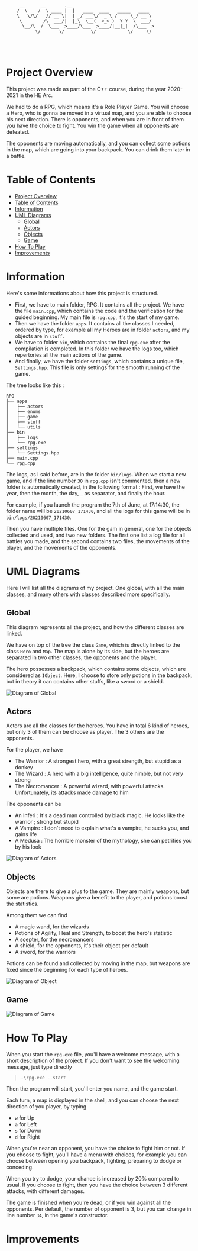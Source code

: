 <br></br>
```
     __      __       .__
    /  \    /  \ ____ |  |   ____  ____   _____   ____
    \   \/\/   // __ \|  | _/ ___\/  _ \ /     \_/ __ \
     \        /\  ___/|  |_\  \__(  <_> )  Y Y  \  ___/
      \__/\  /  \___  >____/\___  >____/|__|_|  /\___  >
           \/       \/          \/            \/     \/
```
<br></br>
# Project Overview

This project was made as part of the C++ course, during the year 2020-2021 in the HE Arc.

We had to do a RPG, which means it's a Role Player Game. You will choose a Hero, who is gonna be moved in a virtual map, and you are able to choose his next direction. There is opponents, and when you are in front of them you have the choice to fight. You win the game when all opponents are defeated.

The opponents are moving automatically, and you can collect some potions in the map, which are going into your backpack. You can drink them later in a battle.

# Table of Contents

- [Project Overview](#project-overview)
- [Table of Contents](#table-of-contents)
- [Information](#information)
- [UML Diagrams](#uml-diagrams)
    - [Global](#global)
    - [Actors](#actors)
    - [Objects](#objects)
    - [Game](#game)
- [How To Play](#how-to-play)
- [Improvements](#improvements)

# Information

Here's some informations about how this project is structured.

- First, we have to main folder, RPG. It contains all the project. We have the file `main.cpp`, which contains the code and the verification for the guided beginning. My main file is `rpg.cpp`, it's the start of my game.
- Then we have the folder `apps`. It contains all the classes I needed, ordered by type, for example all my Heroes are in folder `actors`, and my objects are in `stuff`.
- We have to folder `bin`, which contains the final `rpg.exe` after the compilation is completed. In this folder we have the logs too, which repertories all the main actions of the game.
- And finally, we have the folder `settings`, which contains a unique file, `Settings.hpp`. This file is only settings for the smooth running of the game.

The tree looks like this :
```
RPG
├── apps
│   ├── actors
│   ├── enums
│   ├── game
│   ├── stuff
│   └── utils
├── bin
│   ├── logs
│   └── rpg.exe
├── settings
│   └── Settings.hpp
├── main.cpp
└── rpg.cpp
```

The logs, as I said before, are in the folder `bin/logs`. When we start a new game, and if the line number `30` in `rpg.cpp` isn't commented, then a new folder is automatically created, in the following format : First, we have the year, then the month, the day, `_` as separator, and finally the hour.

For example, if you launch the program the 7th of June, at 17:14:30, the folder name will be `20210607_171430`, and all the logs for this game will be in `bin/logs/20210607_171430`.

Then you have multiple files. One for the gam in general, one for the objects collected and used, and two new folders. The first one list a log file for all battles you made, and the second contains two files, the movements of the player, and the movements of the opponents.

# UML Diagrams

Here I will list all the diagrams of my project. One global, with all the main classes, and many others with classes described more specifically.

## Global

This diagram represents all the project, and how the different classes are linked.

We have on top of the tree the class `Game`, which is directly linked to the class `Hero` and `Map`. The map is alone by its side, but the heroes are separated in two other classes, the opponents and the player.

The hero possesses a backpack, which contains some objects, which are considered as `IObject`. Here, I choose to store only potions in the backpack, but in theory it can contains other stuffs, like a sword or a shield.

![Diagram of Global](http://www.plantuml.com/plantuml/svg/RP71Zi8W48RlVGhEc_GDzj3iPUsXjec9FOymAbeOCgKn6XzUX3P6XOI4__l8Ju1gzC1-CaCXmlW7WuBAKgoGwPqqu29u6l5x3wGRu8hy0LldoABrB_mJw1_8SnTcf4k8jNMxEw7qOpHBI5KD7BJimQgCwyXhiXcnaUWySiuSDGug9ox4YQSR9Te3ioR-vle6QVkyJ7YDaic0bVFPopiaMziziiw81jKqGaPimJZDM5HeLVYT1m00.svg)

## Actors

Actors are all the classes for the heroes. You have in total 6 kind of heroes, but only 3 of them can be choose as player. The 3 others are the opponents.

For the player, we have
- The Warrior : A strongest hero, with a great strength, but stupid as a donkey
- The Wizard : A hero with a big intelligence, quite nimble, but not very strong
- The Necromancer : A powerful wizard, with powerful attacks. Unfortunately, its attacks made damage to him

The opponents can be
- An Inferi : It's a dead man controlled by black magic. He looks like the warrior ; strong but stupid
- A Vampire : I don't need to explain what's a vampire, he sucks you, and gains life
- A Medusa : The horrible monster of the mythology, she can petrifies you by his look

![Diagram of Actors](http://www.plantuml.com/plantuml/svg/rLVXRkCs3FxVfn0mO6XloM4Fq1kkmuQrFwxjbkrk_SdOJABLbWo9RjTqjsUVR3bCeZ2EinO7N86WjlX99B-FbEJtdi1HNHOdAloXgKjrGGJPVVl-VAAwluiRWwFrs--FTlDjuH3RryydxJ-OUdAGaRf4PvELlWacRURAG8ay-FRjsguDAPZhGjFJzc3uOL7eEPeCjorXIJHpMeZhvRQU5gWMrSvGLhimZouhSTxLpVGl33cygIPKpsOYPcfjeRI_BU09NJASstoEr_WtxSsoilxFdP4x2VxTZq6Is_1Jq-w1JUFn6jNGVNgctgaS2oHC30tZenMreoqwHqpXA10rKZ7b4QTsbYoLMUEZkkfRoT_pgW8-gtzZK1jPgL-G29tVIh2hYZdIDPGOacXTdAm1sb1ZlOZXCo2rNsrajHSqwP8Lt7Ib4K2NbM3ceWY0bYC1qwZVXjAHjp-Psr00R1MCTpq1CXM_0MdBm0INKd88pDIaG1Pl8eZtO7Mk_8OugIcocOv60kvEjQ6s77S0ZvgonKzD7-rChgiS24M7R4rzic6jlzXiNLStZaDDRe3OWf1Bt7pKZceemgFO2Z42Zx66JhcMcWxwVl-Cfb6RrzEstzwCkXtwm2o_i8-h60yZ9mIaFUdCItdTLEY0RA9wR7_RsTuTt1HcJgF9bGtE4ShrpFFpKnuRgQrLkaFbVPZNd55yMcsVCXlRx_FQ7JSVHvAOZjyGp-GTZZtP1tHEvzYwd45Ta5XVU-k05pYsg7Bjgn14B0oMa9Vxd_KbJvSBJVJO8rvMWFVg4mIqJQKRj-jYG2z-hU4Uky3E4a1LcspHsJh_2S8_MfTFo6bUWt72wHc34Ik6RQzLCknhUCqSbZb1z-WguMKXXuYeb-3oLCFWNPLWGCfct6MpN3vDga1WhuXp3OO-mSCG2MCeWe9iUYq1sTCW_VXG_m06LXmdz6VWIMRZgwg6QyoS3S9dABTr1i5jyUJBFLrTw1bE285f48NUy9AgdTfVJV9jdyDqRrDoskCV9aV8EQUlJDJLvqUgg6-ydVC1zeCg9xJlusIrHl3FbCb4hv02JhYcNLlwkQpuaw2t_IPwYRquJeLinS1TQsrY9ljrh1exuyya7Phu1zvmRghA6ZIKtd5Mus8Fi75m0-mfV5veQDMFZxZXZ8yg-x5SnaVUcUJUoHRW57037NMHkJ8pT5hSyAQ5Dddnr7l6wRAqqo3F4dqlBWmLKCyNDE0iZ249bS6cbzO5U-YlYcEthCDiVy2yzY2oNI4vFTCPaBQc_t8O5icm7sBW7cDy0mYFKGc4i-cbXBE7BqtuHoWhxL2kRw0UYfZAEhldsavj6JWSG70NXS0msrvCCVluWXotayx_6OytlsHvS7lpZmx2A1_9xN2S6F7yKPMEypszUup3cnUsniZ-eZaskM3W9amCN2nTily1.svg)

## Objects

Objects are there to give a plus to the game. They are mainly weapons, but some are potions. Weapons give a benefit to the player, and potions boost the statistics.

Among them we can find
- A magic wand, for the wizards
- Potions of Agility, Heal and Strength, to boost the hero's statistic
- A scepter, for the necromancers
- A shield, for the opponents, it's their object per default
- A sword, for the warriors

Potions can be found and collected by moving in the map, but weapons are fixed since the beginning for each type of heroes.

![Diagram of Object](http://www.plantuml.com/plantuml/svg/pPRTRjCm5CVl-nIMa50Zbea706dSy741JEhug10NRdoM6RbsPPziciPuTfpvpCJpoJJWeijDu_Ft-V3ldxGz2YWz3bkp4F7I5i6VoWx4ku-R7z3XJVHg8UXw4ZU8dGjVgyWwHmuFy-spAxa9w6M7r-8NLLmsugLGS2e7WvCSyGOmzYwonz8zu77i5xCwPmDoufh4ejogBdVkj18XrLilO_x1UDvcclLPHnRIp9s1Uhu6YOE7sxRnFC_PxV5JstxC-22tzVRhnH5ODQ8lJUYC346ybxtklaYhxbZG9k0Nu5dYEQtcNCfqz2gUPinhyRJXxPmsSkVWlLPGToncu_7bx78ZKQjttOSExB0L9vSxE7QedRs3xbMlZSRBl7uBqkJ52ZtO7i-e_iI9kXPlG_kdiHYmRDNIip0EUE9Yhs_VMKGfdVUEj9kc1xSTcafFkD9YrhqaFzowoT5wm4-fDtdpdsOJcN_ncmnQTR13y7_teb0IYpgBz9AKKI9Cgrd4fFECzqtiJ8DH7B3WZ5RHMtR2bCOY8us8bK42bXQpl9ByS5pA3Hi3meCQEbZHsCiKRVOE-C9vbg-IMza3JpVci7198hPbZD36-tl8ZkeZUmxftu1uyRDjoz-wKg8ltofERrSbq5DMnSaH6kOt)

## Game
![Diagram of Game](http://www.plantuml.com/plantuml/svg/bLNXJjim4FxFK_ZNbAvfNs0RGi06aqQffareFrtdI2mIsxAlBHrYpxxOJkh5Je1LQbBVVNTdttsVUsQGQjmszGbfFo2s3VcnrSAjdkpJVTOrFO3EZ-jRfQG0WSxmVE9UhAR6a7EAM4CKljX8MHDkRdUWW_4Qj2JlbKsTM6KeqDdjhWYsZyYqvq90Y5ykewgi0lQmsZORq9cceeIS2BUQ4IQ5mJ7uBp0hcHtiCw3I_3l92r9mOu-GnK3l5V28TflPB7BuOu-w-hEFEMqH1WKazdjULfZvvkN4lzF48CufUrYttudzAWsAQhYKHGbTjWIuEFwS-sctkJwH0cf0I5nJEve_qOr1JHa-apzzch4kptra2NZd9ftDFdIiEmDHMEAEKFYIQs38PSpZdofm-1lSOrXTohq8g--scs6vadWZTz3L3MNyZjwcbK4w0QbohcYJwEQ6AiAsMeF0zcUmSu54RFhC9dQifJsxIVHdjyP5cRPvKeqxO2ZrH-yy9JKt65SDA5-snuLDfCLyuqXvznRnVd7KPXLzIR9sFWq8p8wZxpdtgeAfKlKX53d6ZS7ICeb0ARBAdpspqtZCYNqTPlzrRnZ0jJJSTJ2RZMhFygLpXVMU5rZbf097u7yvCY6zACjoIQu04RGPQD3oi0JBmMI_yuWY9GI6nE11Jj-jIae3NZAPe0tC8W288YtfF5nmvBJclo6BWtnZ9w-9eBbUL4z31Rak3aske-CaQgZgJf-J2obrmGL5CAUaQet7AGxmdLII2ENC8p6BmIow2_UURciSE8RpdnYvnRqwSNjcU-VQVEa0Ek-rA_FYbBkRvu8Q-DmeF6Ij7WvTG8BgYRC2gXFWvF_2P5G4tLVogna7-75O26TL2afg3nJiih_BoL08EOblnN4QRrL14R84F0qBDSR_CEygYbQm-_QTdcLI4VOc87AnSABe87y1)

# How To Play

When you start the `rpg.exe` file, you'll have a welcome message, with a short description of the project. If you don't want to see the welcoming message, just type directly
> `.\rpg.exe --start`

Then the program will start, you'll enter you name, and the game start.

Each turn, a map is displayed in the shell, and you can choose the next direction of you player, by typing
- `w` for Up
- `a` for Left
- `s` for Down
- `d` for Right

When you're near an opponent, you have the choice to fight him or not. If you choose to fight, you'll have a menu with choices, for example you can choose between opening you backpack, fighting, preparing to dodge or conceding.

When you try to dodge, your chance is increased by 20% compared to usual. If you choose to fight, then you have the choice between 3 different attacks, with different damages.

The game is finished when you're dead, or if you win against all the opponents. Per default, the number of opponent is 3, but you can change in line number `34`, in the game's constructor.

# Improvements